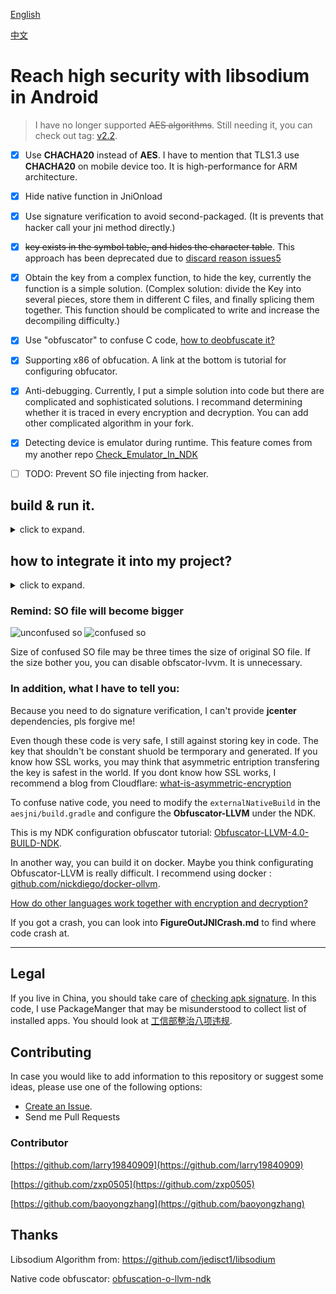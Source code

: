 [English](https://github.com/BruceWind/AESJniEncrypt/blob/master/README.md)

[中文](https://github.com/BruceWind/AESJniEncrypt/blob/master/README_zh.md)


# Reach high security with libsodium in Android

> I have no longer supported ~~AES algorithms~~. Still needing it, you can check out tag: [v2.2](https://github.com/BruceWind/AESJniEncrypt/releases/tag/v2.2).

- [x] Use **CHACHA20** instead of **AES**. I have to mention that TLS1.3 use **CHACHA20** on mobile device too. It is high-performance for ARM architecture.
- [x] Hide native function in JniOnload
- [x] Use signature verification to avoid second-packaged. (It is prevents that hacker call your jni method directly.)
- [x] ~~key exists in the symbol table, and hides the character table~~. This approach has been deprecated due to [discard reason issues5](https://github.com/weizongwei5/AESJniEncrypt/issues/5)
- [x] Obtain the key from a complex function, to hide the key, currently the function is a simple solution. (Complex solution: divide the Key into several pieces, store them in different C files, and finally splicing them together. This function should be complicated to write and increase the decompiling difficulty.)

- [x] Use "obfuscator" to confuse C code, [how to  deobfuscate it?](https://blog.quarkslab.com/deobfuscation-recovering-an-ollvm-protected-program.html)
- [x] Supporting x86 of obfucation. A link at the bottom is tutorial for configuring obfucator.
- [x] Anti-debugging. Currently, I put a simple solution into code but there are complicated and sophisticated solutions.
      I recommand determining whether it is traced in every encryption and decryption. You can add other complicated algorithm in your fork.
- [x] Detecting device is emulator during runtime. This feature comes from my another repo [Check_Emulator_In_NDK](https://github.com/Scavenges/Check_Emulator_In_NDK)
- [ ] TODO: Prevent SO file injecting from hacker.



## build & run it.
<details>
<summary>click to expand.</summary>


1. preparation：

run the shell : `cd aesjni/src/main/jni/ && aesjni/src/main/jni/build_libsodium_for_all_android_abi.sh`
When you run the shell, some error you may got some error like this:
`env: python: No such file or directory` , `See "config.log" for more details` or others.

Pls, take time to solve it. research in Google. It is easy that some libraries you need to install.

If the shell run well, a lots of files, such as  `.a` & `.so`, will be copy into `aesjni/src/main/jni/sodium_include/`.
Also you would saw `All of static libs has been moved into ......` at terminal.

1. click run app from adb to look at logcat，some result of execution will be there

</details>


## how to integrate it into my project?
<details>
<summary>click to expand.</summary>
a. generating a chacha20 key: 
    
run `test_in_exexutaing.sh`, and look at logcat. It will generate ***key*** and ***nonce***. You can paste it into **JNIEntry.c**.



b. Set **ndk.dir** in local.properties. Some versions of NDK I have not tested. Maybe you will encounter build errors from that.

c. As you integrating it into the project, please modify class names and method names, don't expose the name of encryption algorithm, modify the [C function](https://github.com/BruceWind/AESJniEncrypt/blob/master/aesjni/src/main/jni/JNIEncrypt.c#L56-L70) of key storage from my code.

d. Generate and modify signatures.

d.1. Generate keystore file(You shoul jump this step in case you already have keysotre.)

```shell script
# my generate record:
mkdir keystore
cd keystore/
keytool -genkey -alias client1 -keypass 123456 -keyalg RSA -keysize 1024 -validity 365 -storetype PKCS12 -keystore ./androidyuan.keystore
```

d.2. Modify `hash` of your keystore and `pkg-name` in [check_signature.h](https://github.com/BruceWind/AESJniEncrypt/blob/master/aesjni/src/main/jni/check_signature.h#L9_L11).

As you obtaining the hash,  you should use this medthod: [getSignature()](https://github.com/BruceWind/AESJniEncrypt/blob/519a4f16ee0a61b05f8dd41419e3fe61836ee5c7/aesjni/src/main/java/com/androidyuan/aesjni/SignatureTool.java#L26), 
to get.
    
Please copy the **keystore hashcode** and **package name** into `check_signature.h`.
      
</details>

### Remind: SO file will become bigger

![unconfused so](https://github.com/weizongwei5/AESJniEncrypt/raw/master/img/unobfscator_debugapk.png)
![confused so](https://github.com/weizongwei5/AESJniEncrypt/raw/master/img/obfscator_screen.png)

Size of confused SO file may be three times the size of original SO file.
If the size bother you, you can disable obfscator-lvvm. It is unnecessary.

### In addition, what I have to tell you:
Because you need to do signature verification, I can't provide **jcenter** dependencies, pls forgive me! 

Even though these code is very safe, I still against storing key in code. The key that shouldn't be constant shuold be termporary and generated. If you know how SSL works, you may think that asymmetric entription transfering the key is safest in the world.
If you dont know how SSL works, I recommend a blog from Cloudflare: [what-is-asymmetric-encryption](https://www.cloudflare.com/zh-cn/learning/ssl/what-is-asymmetric-encryption/)


To confuse native code, you need to modify the `externalNativeBuild` in the `aesjni/build.gradle` and configure the **Obfuscator-LLVM** under the NDK.

This is my NDK configuration obfuscator tutorial: [Obfuscator-LLVM-4.0-BUILD-NDK](https://github.com/weizongwei5/Obfuscator-LLVM-4.0-BUILD-NDK).

In another way, you can build it on docker.
Maybe you think configurating Obfuscator-LLVM is really difficult. I recommend using docker : [github.com/nickdiego/docker-ollvm](https://github.com/nickdiego/docker-ollvm).


[How do other languages ​​work together with encryption and decryption?](https://github.com/weizongwei5/AESJniEncrypt/issues/8)

If you got a crash, you can look into **FigureOutJNICrash.md** to find where code crash at.

-------------------
## Legal
If you live in China, you should take care of [checking apk signature](https://github.com/BruceWind/AESJniEncrypt/blob/master/aesjni/src/main/cpp/check_emulator.h#L15).
In this code, I use PackageManger that may be misunderstood to collect list of installed apps. 
You should look at [工信部整治八项违规](http://www.miit.gov.cn/n1146295/n7281315/c7507241/part/7507297.docx).

## Contributing

In case you would like to add information to this repository or suggest some ideas, please use one of the following options:

- [Create an Issue](https://github.com/weizongwei5/AESJniEncrypt/issues/new).
- Send me Pull Requests

### Contributor

[https://github.com/larry19840909](https://github.com/larry19840909)

[https://github.com/zxp0505](https://github.com/zxp0505)

[https://github.com/baoyongzhang](https://github.com/baoyongzhang)



## Thanks

Libsodium Algorithm from: https://github.com/jedisct1/libsodium

Native code obfuscator: [obfuscation-o-llvm-ndk](https://fuzion24.github.io/android/obfuscation/ndk/llvm/o-llvm/2014/07/27/android-obfuscation-o-llvm-ndk)


